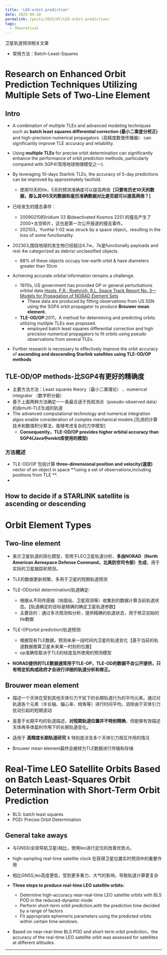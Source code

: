 ```yaml
---
title: 'LEO-orbit-prediction'
date: 2025-04-10
permalink: /posts/2025/07/LEO-orbit-prediction/
tags:
  - Theoretical
---
```


卫星轨道预测相关文章

* 常用方法：Batch-Least-Squares

# Research on Enhanced Orbit Prediction Techniques Utilizing Multiple Sets of Two-Line Element

## Intro

* A combination of multiple TLEs and advanced modeling techniques such as **batch least squares differential correction (最小二乘差分校正)**  and high-precision numerical propagators（高精度数值传播器） can significantly improve  TLE accuracy and reliability.
* Using **multiple TLEs** for precise orbit determination can significantly enhance the performance of orbit prediction methods, particularly compared with SGP4(常用地球物理模型之一).
* By leveraging 10-days Starlink TLEs, the accuracy of 5-day predictions can be improved by approximately twofold.
  * 使用10天的tle，5天的预测准确度可以提高两倍【**只要有历史10天的数据，那么其中5天的数据和星历准确数据对比是否就可以提高两倍？**】

* 已经发生的撞击事件：
  * 20090210的Iridium 33 和deactivated Kosmos 2251 的撞击产生了2000+太空碎片，这也是第一次公开报道的撞击事件。
  * 202103，YunHai 1-02 was struck by a space object，resulting in the loss of some functionality.
* 202303,围绕地球的发生物已经超过4.7w，7k是functionally payloads and rest 4w categorized as debris/ unclassified objects.
  * 88% of these objects occupy low-earth orbit & have diameters greater than 10cm
* Achieving accurate orbital information remains a challenge.
  * 1970s, US government has provided GP or general perturbations orbital data [Hoots, F.R.; Roehrich, R.L. Space Track Report No. 3—Models for Propagation of NORAD Element Sets](chrome-extension://efaidnbmnnnibpcajpcglclefindmkaj/https://celestrak.org/NORAD/documentation/spacetrk.pdf)
    * These data are produced by fitting observations from US SSN using the SGP4 orbit propagator to produce **Brouwer mean element.**
  * **TLE-OD/OP**:2011，A method for determining and predicting orbits utilizing mutilple TLEs was proposed.
    * employed batch least squares differential correction and high precision numerical propagators to fit orbits using pseudo observations from several TLEs.
* Further research is necessary to effectively improve the orbit accuracy of **ascending and descending Starlink satellites using TLE-OD/OP methods**



## TLE-OD/OP methods-比SGP4有更好的精确度

* 主要方法方法：Least squares theory（最小二乘理论） 、numerical integrator （数字积分器）
* 基于上面两种方法确定一一条最合适于伪观测点（pseudo-observed data）的由multi-TLE生成的轨道
* The advanced computational technology and numerical integration algos enable consideration of complex mechanical models.[先进的计算技术和数值积分算法，能够考虑复杂的力学模型]
  * **Consequently，TLE-OD/OP provides higher orbital accuracy than SGP4(Java中orekit库使用的模型)**

### 方法概述

* TLE-OD/OP 包括计算 **three-dimensional position and velocity(速度)** vector of an object in space **using a set of observations,including positions from TLE **.
* 







## How to decide if a STARLINK satellite is ascending or descending



# Orbit Element Types



## Two-line element

* 表示卫星轨道的简化模型，常用于LEO卫星轨道分析，**多由NORAD（North American Aerospace Defense Command，北美防空司令部）生成**，用于实际的卫星跟踪和预测。
* TLE的数据更新频繁，多用于卫星的短期轨道预测

* TLE-OD(orbit determination)轨道确定:
  * 根据从不同传感器（地面站、卫星观测等）收集到的数据计算当前轨道状态。【轨道确定的目标是精确的确定卫星轨道参数】
  * 主要目的：通过多次观测和分析，提供精确的轨道状态，用于修正初始的tle数据
* TLE-OP(orbit prediction)轨道预测:
  * 根据现有TLE数据，预测未来一段时间内卫星的轨道变化【基于当前的轨道数据推算卫星未来某一时刻的位置】
  * op准确性取决于TLE的经度及所使用的预测模型
* **NORAD提供的TLE数据通常用于TLE-OP，TLE-OD的数据不会公开提供，只有特定机构或政府才会进行详细的轨道分析和修正。**

## Brouwer mean element

* 描述一个天体在受到其他天体引力干扰下的长期轨道行为的平均元素。通过对轨道各个元素（半长轴、偏心率、倾角等）进行时间平均，消除由于天体引力扰动引起的短期波动

* 是基于长期平均的轨道描述，**对短期轨道位置并不特别精确**，但能够有效描述天体再多体盈利作用下的长期轨道变化。
* 适用于 **高精度长期轨道研究** & 特别是涉及多个天体引力相互作用的情况
* Brouwer mean element最终会被转为TLE数据进行传输和存储















# Real-Time LEO Satellite Orbits Based on Batch Least-Squares Orbit Determination with Short-Term Orbit Prediction

* BLS: batch least squares
* POD: Precise Orbit Determination

## General take aways

* 与GNSS(全球导航卫星)相比，使用leo进行定位的改善优势点。
* high-sampling real-time satellite clock 在获得卫星位置实时预测中的重要作用
* 相比GNSS,leo高度更低，受到更多重力、大气的影响，导致轨道计算更复杂

* **Three steps to produce real-time LEO satellite orbits:**
  * Determine high-accuracy near-real-time LEO satellite orbits with BLS POD in the reduced-dynamic mode 
  *  Perform short-term orbit prediction,with the prediction time decided by a range of factors
  * Fit appropriate ephemeris parameters using the predicted orbits within certain time windows. 

* Based on near-real-time BLS POD and short-term orbit prediction，the accuracy of the real-time LEO satellite orbit was assessed for satellites at different altitudes.








------

